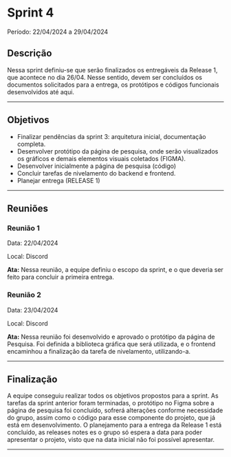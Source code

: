 # Sprint 4

Período: 22/04/2024 a 29/04/2024

## Descrição

Nessa sprint definiu-se que serão finalizados os entregáveis da Release 1, que acontece no dia 26/04. Nesse sentido, devem ser concluídos os documentos solicitados para a entrega, os protótipos e códigos funcionais desenvolvidos até aqui.

---

## Objetivos

- Finalizar pendências da sprint 3: arquitetura inicial, documentação completa.
- Desenvolver protótipo da página de pesquisa, onde serão visualizados os gráficos e demais elementos visuais coletados (FIGMA).
- Desenvolver inicialmente a página de pesquisa (código)
- Concluir tarefas de nivelamento do backend e frontend.
- Planejar entrega (RELEASE 1)

---

## Reuniões

### Reunião 1

Data: 22/04/2024

Local: Discord

**Ata:**
Nessa reunião, a equipe definiu o escopo da sprint, e o que deveria ser feito para concluir a primeira entrega.

### Reunião 2

Data: 23/04/2024

Local: Discord

**Ata:**
Nessa reunião foi desenvolvido e aprovado o protótipo da página de Pesquisa.
Foi definida a biblioteca gráfica que será utilizada, e o frontend encaminhou a finalização da tarefa de nivelamento, utilizando-a.

---

## Finalização

A equipe conseguiu realizar todos os objetivos propostos para a sprint. As tarefas da sprint anterior foram terminadas, o protótipo no Figma sobre a página de pesquisa foi concluído, sofrerá alterações conforme necessidade do grupo, assim como o código para esse componente do projeto, que já está em desenvolvimento. O planejamento para a entrega da Release 1 está concluído, as releases notes es o grupo só espera a data para poder apresentar o projeto, visto que na data inicial não foi possível apresentar.

---
